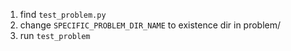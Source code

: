 1. find `test_problem.py`
2. change `SPECIFIC_PROBLEM_DIR_NAME` to existence dir in problem/
3. run `test_problem`

